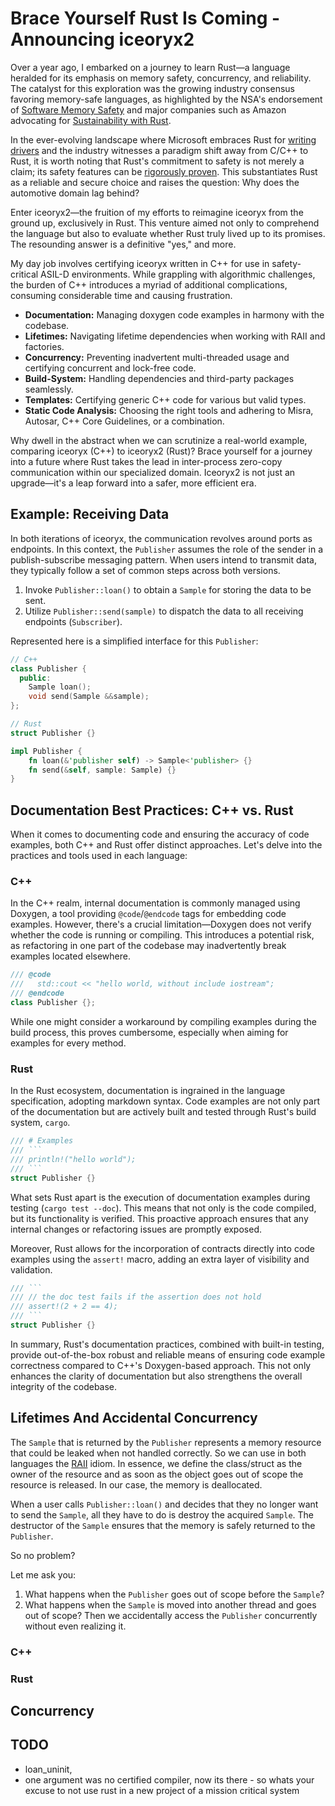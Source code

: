 # Brace Yourself Rust Is Coming - Announcing iceoryx2

Over a year ago, I embarked on a journey to learn Rust—a language heralded for its
emphasis on memory safety, concurrency, and reliability. The catalyst for this
exploration was the growing industry consensus favoring memory-safe languages, as
highlighted by the NSA's endorsement of
[Software Memory Safety](https://media.defense.gov/2022/Nov/10/2003112742/-1/-1/0/CSI_SOFTWARE_MEMORY_SAFETY.PDF)
and major companies such as Amazon advocating for
[Sustainability with Rust](https://aws.amazon.com/blogs/opensource/sustainability-with-rust/).

In the ever-evolving landscape where Microsoft embraces Rust for
[writing drivers](https://www.golem.de/news/entwicklung-microsoft-legt-rust-framework-fuer-windows-treiber-offen-2309-177932.html)
and the industry witnesses a paradigm shift away from C/C++ to Rust, it is worth
noting that Rust's commitment to safety is not merely a claim; its safety features can
be [rigorously proven](https://research.ralfj.de/phd/thesis-screen.pdf).
This substantiates Rust as a reliable and secure choice and raises the
question: Why does the automotive domain lag behind?

Enter iceoryx2—the fruition of my efforts to reimagine iceoryx from the ground up,
exclusively in Rust. This venture aimed not only to comprehend the language but also
to evaluate whether Rust truly lived up to its promises. The resounding answer is a
definitive "yes," and more.

My day job involves certifying iceoryx written in C++ for use in safety-critical
ASIL-D environments. While grappling with algorithmic challenges, the burden of C++
introduces a myriad of additional complications, consuming considerable time and
causing frustration.

* **Documentation:** Managing doxygen code examples in harmony with the codebase.
* **Lifetimes:** Navigating lifetime dependencies when working with RAII and factories.
* **Concurrency:** Preventing inadvertent multi-threaded usage and certifying
    concurrent and lock-free code.
* **Build-System:** Handling dependencies and third-party packages seamlessly.
* **Templates:** Certifying generic C++ code for various but valid types.
* **Static Code Analysis:** Choosing the right tools and adhering to Misra,
    Autosar, C++ Core Guidelines, or a combination.

Why dwell in the abstract when we can scrutinize a real-world example, comparing
iceoryx (C++) to iceoryx2 (Rust)? Brace yourself for a journey into a future where
Rust takes the lead in inter-process zero-copy communication within our specialized
domain. Iceoryx2 is not just an upgrade—it's a leap forward into a safer, more
efficient era.

## Example: Receiving Data

In both iterations of iceoryx, the communication revolves around ports as endpoints. In this context, the `Publisher` assumes the role of the sender in a publish-subscribe messaging pattern. When users intend to transmit data, they typically follow a set of common steps across both versions.

1. Invoke `Publisher::loan()` to obtain a `Sample` for storing the data to be sent.
2. Utilize `Publisher::send(sample)` to dispatch the data to all receiving endpoints (`Subscriber`).

Represented here is a simplified interface for this `Publisher`:

```cpp
// C++
class Publisher {
  public:
    Sample loan();
    void send(Sample &&sample);
};
```

```rust
// Rust
struct Publisher {}

impl Publisher {
    fn loan(&'publisher self) -> Sample<'publisher> {}
    fn send(&self, sample: Sample) {}
}
```

## Documentation Best Practices: C++ vs. Rust

When it comes to documenting code and ensuring the accuracy of code examples, both C++
and Rust offer distinct approaches. Let's delve into the practices and tools used in
each language:

### C++

In the C++ realm, internal documentation is commonly managed using Doxygen, a tool
providing `@code`/`@endcode` tags for embedding code examples. However, there's a
crucial limitation—Doxygen does not verify whether the code is running or compiling.
This introduces a potential risk, as refactoring in one part of the codebase may
inadvertently break examples located elsewhere.

```cpp
/// @code
///   std::cout << "hello world, without include iostream";
/// @endcode
class Publisher {};
```

While one might consider a workaround by compiling examples during the build process,
this proves cumbersome, especially when aiming for examples for every method.

### Rust

In the Rust ecosystem, documentation is ingrained in the language specification,
adopting markdown syntax. Code examples are not only part of the documentation but are
actively built and tested through Rust's build system, `cargo`.

```rust
/// # Examples
/// ```
/// println!("hello world");
/// ```
struct Publisher {}
```

What sets Rust apart is the execution of documentation examples during testing
(`cargo test --doc`). This means that not only is the code compiled, but its
functionality is verified. This proactive approach ensures that any internal changes
or refactoring issues are promptly exposed.

Moreover, Rust allows for the incorporation of contracts directly into code examples
using the `assert!` macro, adding an extra layer of visibility and validation.

```rust
/// ```
/// // the doc test fails if the assertion does not hold
/// assert!(2 + 2 == 4);
/// ```
struct Publisher {}
```

In summary, Rust's documentation practices, combined with built-in testing, provide
out-of-the-box robust and reliable means of ensuring code example correctness compared
to C++'s Doxygen-based approach. This not only enhances the clarity of documentation
but also strengthens the overall integrity of the codebase.

## Lifetimes And Accidental Concurrency

The `Sample` that is returned by the `Publisher` represents a memory
resource that could be leaked when not handled correctly. So we can use in both
languages the
[RAII](https://en.wikipedia.org/wiki/Resource_acquisition_is_initialization)
idiom. In essence, we define the class/struct as the owner of the resource and
as soon as the object goes out of scope the resource is released. In our case,
the memory is deallocated.

When a user calls `Publisher::loan()` and decides that they no longer want
to send the `Sample`, all they have to do is destroy the acquired `Sample`. The
destructor of the `Sample` ensures that the memory is safely returned to the
`Publisher`.

So no problem?

Let me ask you:

 1. What happens when the `Publisher` goes out of scope before the `Sample`?
 2. What happens when the `Sample` is moved into another thread and goes
    out of scope? Then we accidentally access the `Publisher` concurrently
    without even realizing it.

### C++

### Rust

## Concurrency

## TODO

* loan_uninit,
* one argument was no certified compiler, now its there - so whats your excuse
    to not use rust in a new project of a mission critical system

